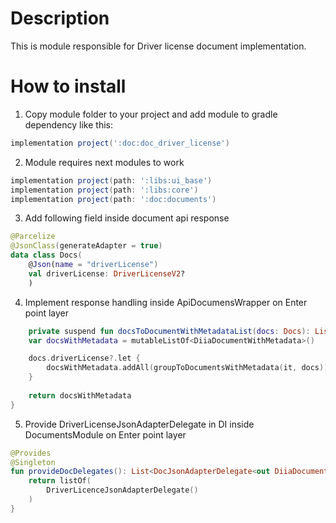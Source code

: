 # Description

This is module responsible for Driver license document implementation.

# How to install

1. Copy module folder to your project and add module to gradle dependency like this:

```groovy
implementation project(':doc:doc_driver_license')
```

2. Module requires next modules to work

```groovy
implementation project(path: ':libs:ui_base')
implementation project(path: ':libs:core')
implementation project(path: ':doc:documents')
```

3. Add following field inside document api response

```kotlin
@Parcelize
@JsonClass(generateAdapter = true)
data class Docs(
    @Json(name = "driverLicense")
    val driverLicense: DriverLicenseV2?
    )
```
4. Implement response handling inside ApiDocumensWrapper on Enter point layer

```kotlin
    private suspend fun docsToDocumentWithMetadataList(docs: Docs): List<DiiaDocumentWithMetadata> {
    var docsWithMetadata = mutableListOf<DiiaDocumentWithMetadata>()

    docs.driverLicense?.let {
        docsWithMetadata.addAll(groupToDocumentsWithMetadata(it, docs))
    }
    
    return docsWithMetadata
}
```
5. Provide DriverLicenseJsonAdapterDelegate in DI inside DocumentsModule on Enter point layer

```kotlin
@Provides
@Singleton
fun provideDocDelegates(): List<DocJsonAdapterDelegate<out DiiaDocument>> {
    return listOf(
        DriverLicenceJsonAdapterDelegate()
    )
}
```
